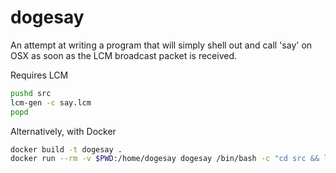 # dogesay

An attempt at writing a program that will simply shell out and call 'say' on
OSX as soon as the LCM broadcast packet is received.

Requires LCM

```bash
pushd src
lcm-gen -c say.lcm
popd
```
Alternatively, with Docker

```bash
docker build -t dogesay .
docker run --rm -v $PWD:/home/dogesay dogesay /bin/bash -c "cd src && lcm-gen -c say.lcm"
```
